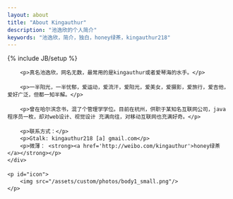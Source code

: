 ```yaml
---
layout: about
title: "About Kingauthur"
description: "池逸欣的个人简介"
keywords: "池逸欣，简介，独白，honey绿茶，kingauthur218"
---
```

{% include JB/setup %}

<div id="content">
	<div id="about" class="post">

		<p>真名池逸欣，网名无数，最常用的是kingauthur或者爱琴海的水手。</p>

		<p>一半阳光，一半忧郁，爱运动，爱流汗，爱阳光，爱美女，爱摄影，爱旅行，爱吉他，爱好广泛，但都一知半解。</p>

		<p>曾在哈尔滨念书，混了个管理学学位。目前在杭州，供职于某知名互联网公司，java程序员一枚，却对web设计、视觉设计 充满向往，对移动互联网也充满好奇。</p>

		<p>联系方式：</p>
		<p>Gtalk: kingauthur218 [a] gmail.com</p>
		<p>微薄： <strong><a href='http://weibo.com/kingauthur'>honey绿茶</a></strong></p>
	</div>

	<p id="icon">
		<img src="/assets/custom/photos/body1_small.png"/>
	</p>

</div>

<script type="text/javascript">
	showCurrentItem(document.getElementById("menu-item-about"));
</script>







